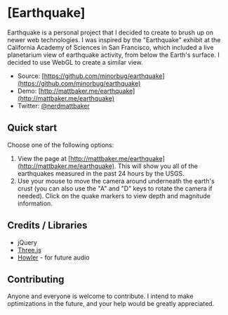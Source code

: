 # [Earthquake]

Earthquake is a personal project that I decided to create to brush up on newer web technologies. I was inspired by the "Earthquake" exhibit at the California Academy of Sciences in San Francisco, which included a live planetarium view of earthquake activity, from below the Earth's surface. I decided to use WebGL to create a similar view.

* Source: [https://github.com/minorbug/earthquake](https://github.com/minorbug/earthquake)
* Demo: [http://mattbaker.me/earthquake](http://mattbaker.me/earthquake)
* Twitter: [@nerdmattbaker](http://twitter.com/nerdmattbaker)


## Quick start

Choose one of the following options:

1. View the page at [http://mattbaker.me/earthquake](http://mattbaker.me/earthquake). This will show you all of the earthquakes measured in the past 24 hours by the USGS.
2. Use your mouse to move the camera around underneath the earth's crust (you can also use the "A" and "D" keys to rotate the camera if needed). Click on the quake markers to view depth and magnitude information.


## Credits / Libraries

* jQuery
* [Three.js](http://threejs.org)
* [Howler](https://github.com/goldfire/howler.js) - for future audio

## Contributing

Anyone and everyone is welcome to contribute. I intend to make optimizations in the future, and your help would be greatly appreciated.